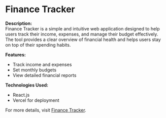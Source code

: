 
# Finance Tracker

**Description:**  
Finance Tracker is a simple and intuitive web application designed to help users track their income, expenses, and manage their budget effectively. The tool provides a clear overview of financial health and helps users stay on top of their spending habits.

**Features:**
- Track income and expenses
- Set monthly budgets
- View detailed financial reports

**Technologies Used:**  
- React.js  
- Vercel for deployment

For more details, visit [Finance Tracker](https://finance-tacker.vercel.app/).
